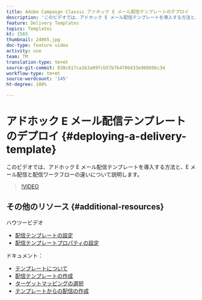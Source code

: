 ```yaml
---
title: Adobe Campaign Classic アドホック E メール配信テンプレートのデプロイ
description: 'このビデオでは、アドホック E メール配信テンプレートを導入する方法と、E メール配信と配信ワークフローの違いについて説明します。 '
feature: Delivery Templates
topics: Templates
kt: 1565
thumbnail: 24065.jpg
doc-type: feature video
activity: use
team: TM
translation-type: tm+mt
source-git-commit: 838c617ca163a09fcb57b7b4706433e98869bc3d
workflow-type: tm+mt
source-wordcount: '145'
ht-degree: 100%

---
```



# アドホック E メール配信テンプレートのデプロイ {#deploying-a-delivery-template}

このビデオでは、アドホック E メール配信テンプレートを導入する方法と、E メール配信と配信ワークフローの違いについて説明します。

>[!VIDEO](https://video.tv.adobe.com/v/24065?quality=12)

## その他のリソース {#additional-resources}

ハウツービデオ
* [配信テンプレートの設定](/help/sending-messages/using-delivery-templates/configuring-a-delivery-template.md)
* [配信テンプレートプロパティの設定](/help/sending-messages/using-delivery-templates/setting-delivery-template-properties.md)

ドキュメント：

* [テンプレートについて](https://docs.adobe.com/content/help/ja-JP/campaign-classic/using/sending-messages/using-delivery-templates/about-templates.html)
* [配信テンプレートの作成](https://docs.adobe.com/content/help/ja-JP/campaign-classic/using/sending-messages/using-delivery-templates/creating-a-delivery-template.html)
* [ターゲットマッピングの選択](https://docs.adobe.com/content/help/ja-JP/campaign-classic/using/sending-messages/using-delivery-templates/selecting-a-target-mapping.html)
* [テンプレートからの配信の作成](https://docs.adobe.com/content/help/ja-JP/campaign-classic/using/sending-messages/using-delivery-templates/creating-a-delivery-from-a-template.html)
